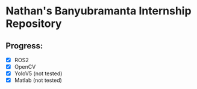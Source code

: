 # Nathan's Banyubramanta Internship Repository

## Progress:
- [x] ROS2
- [x] OpenCV
- [x] YoloV5 (not tested)
- [x] Matlab (not tested)